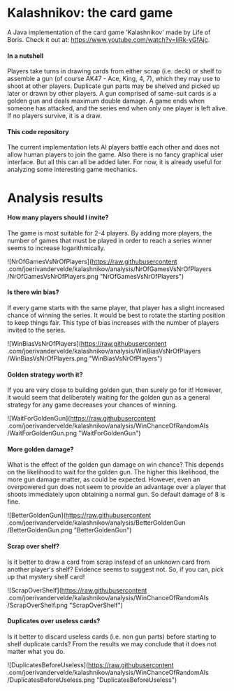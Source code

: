 # Kalashnikov: the card game
A Java implementation of the card game 'Kalashnikov' made by Life of Boris. 
Check it out at: https://www.youtube.com/watch?v=IiRk-yGfAjc.

#### In a nutshell
Players take 
turns in drawing cards from either scrap (i.e. deck) or shelf to assemble a 
gun (of course AK47 - Ace, King, 4, 7), which they may use to shoot at other
 players. Duplicate gun parts may be shelved and picked up later or drawn by other 
players. A gun comprised of same-suit cards is a golden gun and deals maximum
 double damage. A game ends when someone has attacked, and the series end 
 when only one player is left alive. If no players survive, it is a draw.

#### This code repository
The current implementation lets AI players battle each other and 
does not allow human players to join the game. Also there is no fancy 
graphical user interface. But all this can all be added later. For now, it is 
already useful for analyzing some interesting game mechanics.

# Analysis results

#### How many players should I invite?
The game is most suitable for 2-4 players. By adding more 
players, the number of games that must be played in order to reach a series 
winner seems to increase logarithmically.

![NrOfGamesVsNrOfPlayers](https://raw.githubusercontent
.com/joerivandervelde/kalashnikov/analysis/NrOfGamesVsNrOfPlayers
/NrOfGamesVsNrOfPlayers.png "NrOfGamesVsNrOfPlayers")

#### Is there win bias?
If every game starts with the same player, that player has a slight increased
 chance of winning the series. It would be best to rotate the starting 
 position to keep things fair. This type of bias increases with the number of
  players invited to the series.

![WinBiasVsNrOfPlayers](https://raw.githubusercontent
.com/joerivandervelde/kalashnikov/analysis/WinBiasVsNrOfPlayers
/WinBiasVsNrOfPlayers.png "WinBiasVsNrOfPlayers")

#### Golden strategy worth it?
If you are very close to building golden gun, then surely go for it! However,
 it would seem that deliberately waiting for the golden gun as a general 
 strategy for any game decreases your chances of winning.

![WaitForGoldenGun](https://raw.githubusercontent
.com/joerivandervelde/kalashnikov/analysis/WinChanceOfRandomAIs
/WaitForGoldenGun.png "WaitForGoldenGun")

#### More golden damage?
What is the effect of the golden gun damage on win chance? This depends on
 the likelihood to wait for the golden gun. The higher this likelihood, the 
 more gun damage matter, as could be expected. However, even an overpowered 
 gun does not seem to provide an advantage over a player that shoots 
 immediately upon obtaining a normal gun. So default damage of 8 is fine.

![BetterGoldenGun](https://raw.githubusercontent
.com/joerivandervelde/kalashnikov/analysis/BetterGoldenGun
/BetterGoldenGun.png "BetterGoldenGun")

#### Scrap over shelf?
Is it better to draw a card from scrap instead of an unknown card from 
another player's shelf? Evidence seems to suggest not. So, if you can, pick up
that mystery shelf card!

![ScrapOverShelf](https://raw.githubusercontent
.com/joerivandervelde/kalashnikov/analysis/WinChanceOfRandomAIs
/ScrapOverShelf.png "ScrapOverShelf")

#### Duplicates over useless cards?
Is it better to discard useless cards (i.e. non gun parts) before starting to
 shelf duplicate cards? From the results we may conclude that it does not 
 matter what you do.

![DuplicatesBeforeUseless](https://raw.githubusercontent
.com/joerivandervelde/kalashnikov/analysis/WinChanceOfRandomAIs
/DuplicatesBeforeUseless.png "DuplicatesBeforeUseless")
